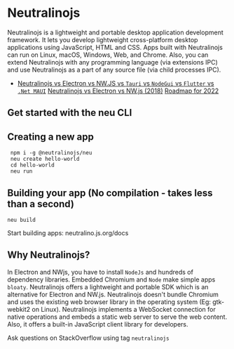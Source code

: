 # Neutralinojs

Neutralinojs is a lightweight and portable desktop application development framework. It lets you develop lightweight cross-platform desktop applications using JavaScript, HTML and CSS. Apps built with Neutralinojs can run on Linux, macOS, Windows, Web, and Chrome. Also, you can extend Neutralinojs with any programming language (via extensions IPC) and use Neutralinojs as a part of any source file (via child processes IPC).

- [Neutralinojs vs Electron vs NW.JS vs `Tauri` vs `NodeGui` vs `Flutter` vs `.Net MAUI`](https://github.com/Elanis/web-to-desktop-framework-comparison)
[Neutralinojs vs Electron vs NW.js (2018)](https://github.com/neutralinojs/evaluation)
[Roadmap for 2022](https://github.com/neutralinojs/roadmap#roadmap-2022)

## Get started with the neu CLI

## Creating a new app

``` shell
 npm i -g @neutralinojs/neu
 neu create hello-world
 cd hello-world
 neu run
``` 

## Building your app (No compilation - takes less than a second)

```shell
neu build
```

Start building apps: neutralino.js.org/docs

## Why Neutralinojs?

In Electron and NWjs, you have to install `NodeJs` and hundreds of dependency libraries. Embedded Chromium and `Node` make simple apps `bloaty`. Neutralinojs offers a lightweight and portable SDK which is an alternative for Electron and NW.js. Neutralinojs doesn't bundle Chromium and uses the existing web browser library in the operating system (Eg: gtk-webkit2 on Linux). Neutralinojs implements a WebSocket connection for native operations and embeds a static web server to serve the web content. Also, it offers a built-in JavaScript client library for developers.

Ask questions on StackOverflow using tag `neutralinojs`
